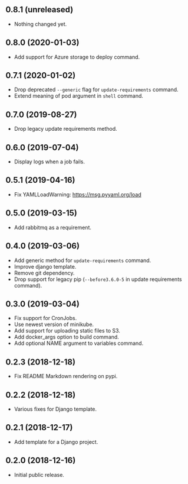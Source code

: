 0.8.1 (unreleased)
------------------

- Nothing changed yet.


0.8.0 (2020-01-03)
------------------

- Add support for Azure storage to deploy command.


0.7.1 (2020-01-02)
------------------

- Drop deprecated `--generic` flag for `update-requirements` command. 
- Extend meaning of pod argument in `shell` command.

0.7.0 (2019-08-27)
------------------

- Drop legacy update requirements method.


0.6.0 (2019-07-04)
------------------

- Display logs when a job fails.


0.5.1 (2019-04-16)
------------------

- Fix YAMLLoadWarning: https://msg.pyyaml.org/load


0.5.0 (2019-03-15)
------------------

- Add rabbitmq as a requirement.


0.4.0 (2019-03-06)
------------------

- Add generic method for `update-requirements` command.
- Improve django template.
- Remove git dependency.
- Drop support for legacy pip (`--before3.6.0-5` in update requirements command).


0.3.0 (2019-03-04)
------------------

- Fix support for CronJobs.
- Use newest version of minikube.
- Add support for uploading static files to S3.
- Add docker_args option to build command.
- Add optional NAME argument to variables command.

0.2.3 (2018-12-18)
------------------

- Fix README Markdown rendering on pypi.


0.2.2 (2018-12-18)
------------------

- Various fixes for Django template.


0.2.1 (2018-12-17)
------------------

- Add template for a Django project.


0.2.0 (2018-12-16)
------------------

- Initial public release.
